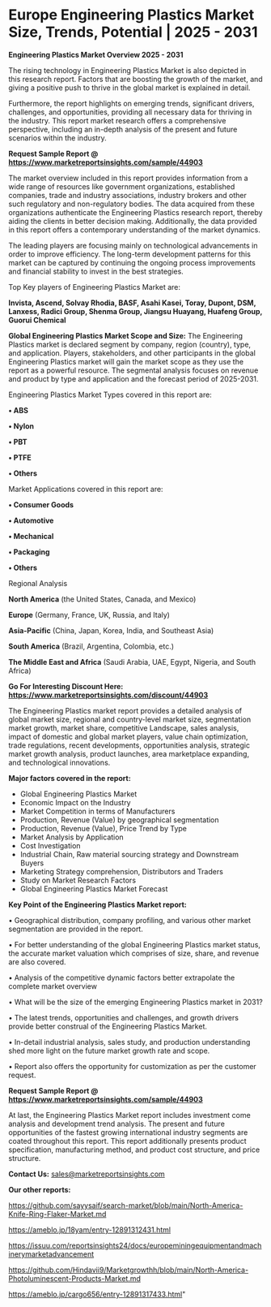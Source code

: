 # Europe Engineering Plastics Market Size, Trends, Potential | 2025 - 2031

<Strong> Engineering Plastics Market Overview 2025 - 2031</strong>

The rising technology in Engineering Plastics Market is also depicted in this research report. Factors that are boosting the growth of the market, and giving a positive push to thrive in the global market is explained in detail.

Furthermore, the report highlights on emerging trends, significant drivers, challenges, and opportunities, providing all necessary data for thriving in the industry. This report market research offers a comprehensive perspective, including an in-depth analysis of the present and future scenarios within the industry.

<strong>Request Sample Report @ <a href=https://www.marketreportsinsights.com/sample/44903>https://www.marketreportsinsights.com/sample/44903</a></strong>

The market overview included in this report provides information from a wide range of resources like government organizations, established companies, trade and industry associations, industry brokers and other such regulatory and non-regulatory bodies. The data acquired from these organizations authenticate the Engineering Plastics research report, thereby aiding the clients in better decision making. Additionally, the data provided in this report offers a contemporary understanding of the market dynamics.

The leading players are focusing mainly on technological advancements in order to improve efficiency. The long-term development patterns for this market can be captured by continuing the ongoing process improvements and financial stability to invest in the best strategies.

Top Key players of Engineering Plastics Market are:

<strong>Invista, Ascend, Solvay Rhodia, BASF, Asahi Kasei, Toray, Dupont, DSM, Lanxess, Radici Group, Shenma Group, Jiangsu Huayang, Huafeng Group, Guorui Chemical</strong>

<strong><b>Global Engineering Plastics Market Scope and Size:</b></strong>
The Engineering Plastics market is declared segment by company, region (country), type, and application. Players, stakeholders, and other participants in the global Engineering Plastics market will gain the market scope as they use the report as a powerful resource. The segmental analysis focuses on revenue and product by type and application and the forecast period of 2025-2031.

Engineering Plastics Market Types covered in this report are:

<strong>•  ABS

•  Nylon

•  PBT

•  PTFE

•  Others</strong>

Market Applications covered in this report are:

<strong>•  Consumer Goods

•  Automotive

•  Mechanical

•  Packaging

•  Others</strong> 

Regional Analysis

<strong>North America</strong> (the United States, Canada, and Mexico)

<strong>Europe</strong> (Germany, France, UK, Russia, and Italy)

<strong>Asia-Pacific</strong> (China, Japan, Korea, India, and Southeast Asia)

<strong>South America</strong> (Brazil, Argentina, Colombia, etc.)

<strong>The Middle East and Africa</strong> (Saudi Arabia, UAE, Egypt, Nigeria, and South Africa)

<strong>Go For Interesting Discount Here: <a href=https://www.marketreportsinsights.com/discount/44903>https://www.marketreportsinsights.com/discount/44903</a></strong>

The Engineering Plastics market report provides a detailed analysis of global market size, regional and country-level market size, segmentation market growth, market share, competitive Landscape, sales analysis, impact of domestic and global market players, value chain optimization, trade regulations, recent developments, opportunities analysis, strategic market growth analysis, product launches, area marketplace expanding, and technological innovations.

<strong><b>Major factors covered in the report:</b></strong>
<ul>
  <li>Global Engineering Plastics Market </li>
  <li>Economic Impact on the Industry</li>
  <li>Market Competition in terms of Manufacturers</li>
  <li>Production, Revenue (Value) by geographical segmentation</li>
  <li>Production, Revenue (Value), Price Trend by Type</li>
  <li>Market Analysis by Application</li>
  <li>Cost Investigation</li>
  <li>Industrial Chain, Raw material sourcing strategy and Downstream Buyers</li>
  <li>Marketing Strategy comprehension, Distributors and Traders</li>
  <li>Study on Market Research Factors</li>
  <li>Global Engineering Plastics Market Forecast</li>
</ul>

<strong><b>Key Point of the Engineering Plastics Market report:</b></strong>

• Geographical distribution, company profiling, and various other market segmentation are provided in the report.

• For better understanding of the global Engineering Plastics market status, the accurate market valuation which comprises of size, share, and revenue are also covered.

• Analysis of the competitive dynamic factors better extrapolate the complete market overview

• What will be the size of the emerging Engineering Plastics market in 2031?

• The latest trends, opportunities and challenges, and growth drivers provide better construal of the Engineering Plastics Market.

• In-detail industrial analysis, sales study, and production understanding shed more light on the future market growth rate and scope.

• Report also offers the opportunity for customization as per the customer request.

<strong>Request Sample Report @ <a href=https://www.marketreportsinsights.com/sample/44903>https://www.marketreportsinsights.com/sample/44903</a></strong>

At last, the Engineering Plastics Market report includes investment come analysis and development trend analysis. The present and future opportunities of the fastest growing international industry segments are coated throughout this report. This report additionally presents product specification, manufacturing method, and product cost structure, and price structure.

<strong>Contact Us:</strong>
sales@marketreportsinsights.com

<strong>Our other reports:</strong>

<a href=https://github.com/sayysaif/search-market/blob/main/North-America-Knife-Ring-Flaker-Market.md>https://github.com/sayysaif/search-market/blob/main/North-America-Knife-Ring-Flaker-Market.md</a>

<a href=https://ameblo.jp/18yam/entry-12891312431.html>https://ameblo.jp/18yam/entry-12891312431.html</a>

<a href=https://issuu.com/reportsinsights24/docs/europeminingequipmentandmachinerymarketadvancement>https://issuu.com/reportsinsights24/docs/europeminingequipmentandmachinerymarketadvancement</a>

<a href=https://github.com/Hindavii9/Marketgrowthh/blob/main/North-America-Photoluminescent-Products-Market.md>https://github.com/Hindavii9/Marketgrowthh/blob/main/North-America-Photoluminescent-Products-Market.md</a>

<a href=https://ameblo.jp/cargo656/entry-12891317433.html>https://ameblo.jp/cargo656/entry-12891317433.html</a>"
